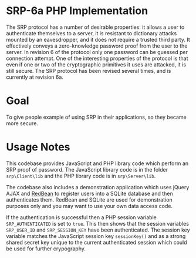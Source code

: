 # SRP-6a PHP Implementation

The SRP protocol has a number of desirable properties: it allows a user to authenticate
themselves to a server, it is resistant to dictionary attacks mounted by an eavesdropper,
and it does not require a trusted third party. It effectively conveys a zero-knowledge password
proof from the user to the server. In revision 6 of the protocol only one password can be guessed
per connection attempt. One of the interesting properties of the protocol is that even if one or
two of the cryptographic primitives it uses are attacked, it is still secure. The SRP protocol
has been revised several times, and is currently at revision 6a.

# Goal
To give people example of using SRP in their applications, so they became more secure.

# Usage Notes
This codebase provides JavaScript and PHP library code which perform an SRP proof of password. 
The JavaScript library code is in the folder `srp\Client\lib` and the PHP library code is in `srp\Server\lib`. 

The codebase also includes a demonstration application which uses jQuery AJAX and [RedBean](http://redbeanphp.com/) 
to register users into a SQLite database and then authenticates them. RedBean and SQLite are used for demonstration 
purposes only and you may want to use your own data access code. 

If the authentication is successful then a PHP session variable `SRP_AUTHENTICATED` is set to `true`. 
This then shows that the session variables `SRP_USER_ID` and `SRP_SESSION_KEY` have been authenticated. 
The session key variable matches the JavaScript session key `sessionKey()` and as a strong shared secret key 
unique to the current authenticated session which could be used for further crypography.
